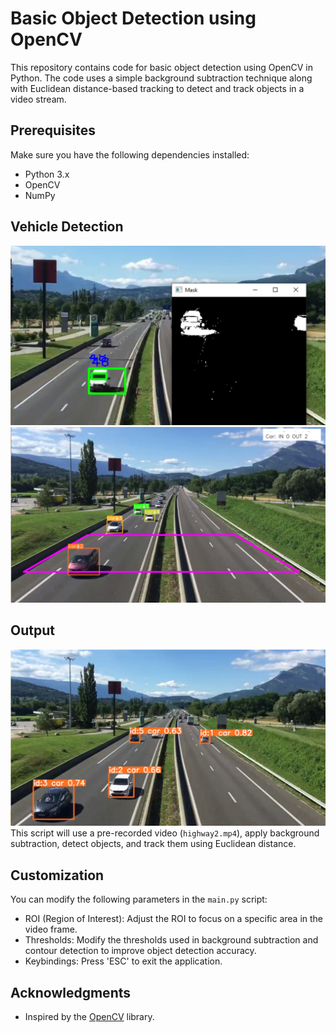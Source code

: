 # Basic Object Detection using OpenCV

This repository contains code for basic object detection using OpenCV in Python. The code uses a simple background subtraction technique along with Euclidean distance-based tracking to detect and track objects in a video stream.

## Prerequisites

Make sure you have the following dependencies installed:

- Python 3.x
- OpenCV
- NumPy

## Vehicle Detection
![image](Main/out/image3.png)
![image](Main/out/image2.png)

## Output
![image](Main/out/image.png)
This script will use a pre-recorded video (`highway2.mp4`), apply background subtraction, detect objects, and track them using Euclidean distance.

## Customization

You can modify the following parameters in the `main.py` script:

- ROI (Region of Interest): Adjust the ROI to focus on a specific area in the video frame.
- Thresholds: Modify the thresholds used in background subtraction and contour detection to improve object detection accuracy.
- Keybindings: Press 'ESC' to exit the application.


## Acknowledgments

- Inspired by the [OpenCV](https://opencv.org/) library.


